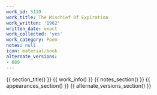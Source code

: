 ```yaml
---
work_id: 5119
work_title: The Mischief Of Expiration
work_written: '1962'
written_date: exact
work_collected: 'yes'
work_category: Poem
notes: null
icon: material/book
alternate_versions:
- 689
---
```


{{ section_title() }}
{{ work_info() }}
{{ notes_section() }}
{{ appearances_section() }}
{{ alternate_versions_section() }}